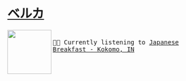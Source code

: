 <b><u>ベルカ</u></b>
====


[<img align="left" width="100" height="100" src="https:&#x2F;&#x2F;lastfm.freetls.fastly.net&#x2F;i&#x2F;u&#x2F;174s&#x2F;5d93403fbc951b7d31fa80ff826b5180.jpg">](https://www.youtube.com/results?search_query=Japanese+Breakfast+Kokomo,+IN)
<big><pre>
<small>
</br>🎵🎶  Currently listening to  [Japanese Breakfast - Kokomo, IN](https://www.youtube.com/results?search_query=Japanese+Breakfast+Kokomo,+IN)</br></br>
</small></pre></big>

